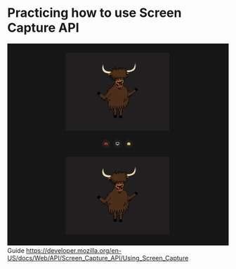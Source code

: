 # Practicing how to use Screen Capture API
![UI](/src/images/ui.png)
Guide https://developer.mozilla.org/en-US/docs/Web/API/Screen_Capture_API/Using_Screen_Capture
